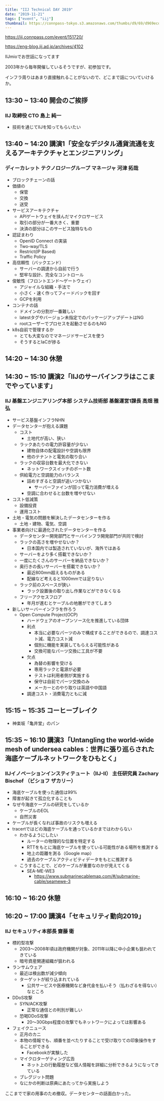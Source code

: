 ```yaml
---
title: "IIJ Technical DAY 2019"
date: "2019-11-21"
tags: ["event", "iij"]
thumbnail: https://connpass-tokyo.s3.amazonaws.com/thumbs/d9/69/d969ecd978b7ee81e72e9379791a9e13.png
---
```


https://iij.connpass.com/event/151720/

https://eng-blog.iij.ad.jp/archives/4102

IIJmioでお世話になってます

2003年から毎年開催しているそうですが、初参加です。

インフラ周りはあまり直接触れることがないので、どこまで話についていけるか。

## 13:30 ~ 13:40	開会のご挨拶
### IIJ 取締役 CTO 島上 純一
* 技術を通じてIIJを知ってもらいたい

## 13:40 ~ 14:20	講演1「安全なデジタル通貨流通を支えるアーキテクチャとエンジニアリング」
### ディーカレット テクノロジーグループ マネージャ 河津 拓哉
* ブロックチェーンの話
* 価値の
  - 保管
  - 交換
  - 送受
* サービスアーキテクチャ
  - APIゲートウェイを挟んだマイクロサービス
  - 取引の部分が一番大きく、重要
  - 決済の部分はこのサービス独特なもの
* 認証まわり
  - OpenID Connect の実装
  - Two-way/TLS
  - Restrict(IP Based)
  - Traffic Policy
* 高信頼性（バックエンド）
  - サーバーの調達から自前で行う
  - 堅牢な設計、完全なコントロール
* 俊敏性（フロントエンド〜ゲートウェイ）
  - アジャイルな組織・手法で
  - 小さく・速く作ってフィードバックを回す
  - GCPを利用
* コンテナの話
  - ドメインの分割が一番難しい
  - latestタグやバージョン未指定でのパッケージアップデートはNG
  - rootユーザーでプロセスを起動させるのもNG
* k8s自前で管理するか
  - とても大変なのでマネージドサービスを使う
  - そうするとIaCが捗る

## 14:20 ~ 14:30	休憩


## 14:30 ~ 15:10	講演2「IIJのサーバインフラはここまでやっています」
### IIJ 基盤エンジニアリング本部 システム技術部 基盤運営1課長 高畑 雅弘
* サービス基盤インフラNHN
* データセンターが抱える課題
  - コスト
    - 土地代が高い、狭い
  - ラックあたりの電力許容量が少ない
    - 建物自体の配電設計や空調も限界
    - 他のテナントと電気の取り合い
  - ラックの収容台数を最大化できない
    - ネットワークスイッチのポート数
  - 供給電力と空調能力のバランス
    - 詰めすぎると空調が追いつかない
      - サーバーファインが回って電力消費が増える
    - 空調に合わせると台数を増やせない
* コスト低減策
  - 設備投資
  - 運用コスト
* 土地・電気の問題を解決したデータセンターを作る
  - 土地・建物、電気、空調
* 事業者向けに最適化されたデータセンターを作る
  - データセンター開発部門とサーバインフラ開発部門が共同で検討
  - ラックの高さを増やせないか？
    - 日本国内では製造されていないが、海外ではある
  - サーバーをより多く搭載できないか？
  - 一度にたくさんのサーバーを納品できないか？
  - 奥行きの長いサーバーを搭載できないか？
    - 最近800mm超えるものがある
    - 配線など考えると1000mmでは足りない
  - ラック前のスペースが狭い
    - ラック設置後の取り出し作業などができなくなる
  - フリーアクセスフロア
    - 年月が進むとケーブルの地層ができてしまう
* 新しいサーバーインフラを作ろう
  - Open Compute Project(OCP)
    - ハードウェアのオープンソース化を推進している団体
    - 利点
      - 本当に必要なパーツのみで構成することができるので、調達コスト減、電力コスト減
      - 個別に機能を実装してもらえる可能性がある
      - 交換可能なパーツ交換に工具が不要
    - 欠点
      - 為替の影響を受ける
      - 専用ラックと電源が必要
      - テストは利用者側が実施する
      - 保守は自前でパーツ交換のみ
      - メーカーとのやり取りは英語や中国語
    - 調達コスト・消費電力ともに減

## 15:15 ~ 15:35	コーヒーブレイク
* 神楽坂「亀井堂」のパン

## 15:35 ~ 16:10	講演3「Untangling the world-wide mesh of undersea cables：世界に張り巡らされた海底ケーブルネットワークをひもとく」
### IIJイノベーションインスティテュート（IIJ-II） 主任研究員 Zachary Bischof （ビショフ ザカリー）
* 海底ケーブルを使った通信は99%
* 障害が起きて孤立化することも
* なぜ今海底ケーブルの研究をしているか
  - ケーブルのEOL
  - 自然災害
* ケーブルが長くなれば事故のリスクも増える
* tracertではどの海底ケーブルを通っているかまではわからない
  - わかるようにしたい
    - ルーターの物理的な位置を特定する
    - RTTをもとに海底ケーブルを使っている可能性がある場所を推測する
    - 地上の距離を測る（Google map）
    - 過去のケーブルアクティビティデータをもとに推測する
  - こうすることで、どのケーブルが重要なのかが見えてくる
    - SEA-ME-WE3
      - https://www.submarinecablemap.com/#/submarine-cable/seamewe-3

## 16:10 ~ 16:20	休憩


## 16:20 ~ 17:00	講演4「セキュリティ動向2019」
### IIJ セキュリティ本部長 齋藤 衛
* 標的型攻撃
  - 2003〜2008年頃は政府機関が対象、2011年以降に中小企業も狙われてきている
  - 暗号資産関連組織が狙われる
* ランサムウェア
  - 最近は検出数が減少傾向
  - ターゲットが絞り込まれている
    - 公共サービスや医療機関など身代金を払いそう（払わざるを得ない）なところ
* DDoS攻撃
  - SYN/ACK攻撃
    - 正常な通信との判別が難しい
  - 恐喝DDoS攻撃
    - 20〜30Gbps程度の攻撃でもネットワークによっては影響ある
* フェイクニュース
  - 正月のカニ
  - 本物の情報でも、順番を並べたりすることで受け取りての印象操作をすることができる
    - Facebookが実験した
  - マイクロターゲティング広告
    - ネット上の行動履歴など個人情報を詳細に分析できるようになってきている
  - ブレグジット問題
  - なにかの判断は原典にあたってから実施しよう

ここまでで家の用事のため撤収。データセンターの話面白かった。
